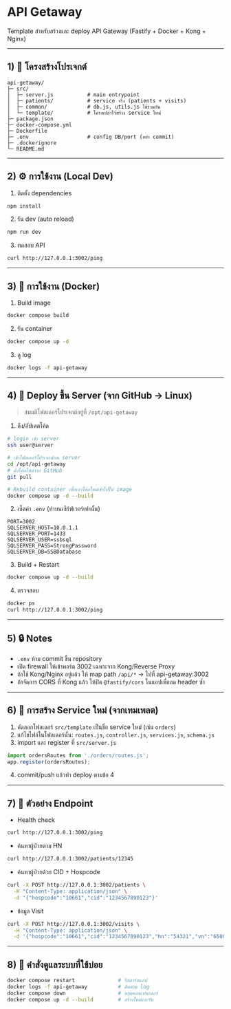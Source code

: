 # API Getaway

Template สำหรับสร้างและ deploy API Gateway (Fastify + Docker + Kong + Nginx)

---

## 1) 📂 โครงสร้างโปรเจกต์
~~~text
api-getaway/
├─ src/
│  ├─ server.js           # main entrypoint
│  ├─ patients/           # service จริง (patients + visits)
│  ├─ common/             # db.js, utils.js ใช้ร่วมกัน
│  └─ template/           # โครงเปล่าไว้สร้าง service ใหม่
├─ package.json
├─ docker-compose.yml
├─ Dockerfile
├─ .env                   # config DB/port (อย่า commit)
├─ .dockerignore
└─ README.md
~~~

---

## 2) ⚙️ การใช้งาน (Local Dev)

1) ติดตั้ง dependencies  
~~~bash
npm install
~~~

2) รัน dev (auto reload)  
~~~bash
npm run dev
~~~

3) ทดสอบ API  
~~~bash
curl http://127.0.0.1:3002/ping
~~~

---

## 3) 🐳 การใช้งาน (Docker)

1) Build image  
~~~bash
docker compose build
~~~

2) รัน container  
~~~bash
docker compose up -d
~~~

3) ดู log  
~~~bash
docker logs -f api-getaway
~~~

---

## 4) 🚀 Deploy ขึ้น Server (จาก GitHub → Linux)

> สมมติโฟลเดอร์โปรเจกต์อยู่ที่ `/opt/api-getaway`

1) ดึง/อัปเดตโค้ด  
~~~bash
# login เข้า server
ssh user@server

# เข้าโฟลเดอร์โปรเจกต์บน server
cd /opt/api-getaway
# ดึงโค้ดใหม่จาก GitHub
git pull

# Rebuild container เพื่อเอาโค้ดใหม่เข้าไปใน image
docker compose up -d --build
~~~

2) เซ็ตค่า `.env` (ทำบนเซิร์ฟเวอร์เท่านั้น)  
~~~env
PORT=3002
SQLSERVER_HOST=10.0.1.1
SQLSERVER_PORT=1433
SQLSERVER_USER=ssbsql
SQLSERVER_PASS=StrongPassword
SQLSERVER_DB=SSBDatabase
~~~

3) Build + Restart  
~~~bash
docker compose up -d --build
~~~

4) ตรวจสอบ  
~~~bash
docker ps
curl http://127.0.0.1:3002/ping
~~~

---

## 5) 🔒 Notes

- `.env` ห้าม commit ขึ้น repository
- เปิด firewall ให้เข้าพอร์ต 3002 เฉพาะจาก Kong/Reverse Proxy
- ถ้าใช้ Kong/Nginx อยู่แล้ว ให้ map path `/api/*` → ไปที่ api-getaway:3002
- ถ้าจัดการ CORS ที่ Kong แล้ว ให้ปิด `@fastify/cors` ในแอปเพื่อลด header ซ้ำ

---

## 6) 📌 การสร้าง Service ใหม่ (จากเทมเพลต)

1) คัดลอกโฟลเดอร์ `src/template` เป็นชื่อ service ใหม่ (เช่น `orders`)  
2) แก้ไขไฟล์ในโฟลเดอร์นั้น: `routes.js`, `controller.js`, `services.js`, `schema.js`  
3) import และ register ที่ `src/server.js`  
~~~js
import ordersRoutes from './orders/routes.js';
app.register(ordersRoutes);
~~~
4) commit/push แล้วทำ deploy ตามข้อ 4

---

## 7) 🔗 ตัวอย่าง Endpoint

- Health check  
~~~bash
curl http://127.0.0.1:3002/ping
~~~

- ค้นหาผู้ป่วยตาม HN  
~~~bash
curl http://127.0.0.1:3002/patients/12345
~~~

- ค้นหาผู้ป่วยด้วย CID + Hospcode  
~~~bash
curl -X POST http://127.0.0.1:3002/patients \
  -H "Content-Type: application/json" \
  -d '{"hospcode":"10661","cid":"1234567890123"}'
~~~

- ข้อมูล Visit  
~~~bash
curl -X POST http://127.0.0.1:3002/visits \
  -H "Content-Type: application/json" \
  -d '{"hospcode":"10661","cid":"1234567890123","hn":"54321","vn":"6500001","vstdate":"2025/08/26","clinicId":"01"}'
~~~

---

## 8) 🧰 คำสั่งดูแลระบบที่ใช้บ่อย

~~~bash
docker compose restart              # รีสตาร์ทแอป
docker logs -f api-getaway          # ติดตาม log
docker compose down                 # หยุดคอนเทนเนอร์
docker compose up -d --build        # สร้างใหม่และรัน
~~~
